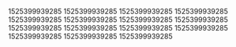 1525399939285
1525399939285
1525399939285
1525399939285
1525399939285
1525399939285
1525399939285
1525399939285
1525399939285
1525399939285
1525399939285
1525399939285
1525399939285
1525399939285
1525399939285